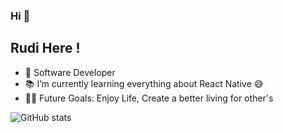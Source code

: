 ### Hi 👋

<h2>Rudi Here !</h2>
<ul>
  <li>🙂 Software Developer</li>
<li>📚 I’m currently learning everything about React Native 😅</li>
<li>💪🏼 Future Goals: Enjoy Life, Create a better living for other's</li>
  </ul>

<!--
**rudiahmad/rudiahmad** is a ✨ _special_ ✨ repository because its `README.md` (this file) appears on your GitHub profile.

Here are some ideas to get you started:

- 🔭 I’m currently working on ...
- 🌱 I’m currently learning React Native
- 📫 How to reach me: ...
- 😄 Pronouns: ...
- ⚡ Fun fact: ...
-->


<img src="https://github-readme-stats.vercel.app/api?username=rudiahmad&hide=prs,contribs&show_icons=true&theme=nightowl" alt="GitHub stats" data-canonical-src="https://github-readme-stats.vercel.app/api?username=rudiahmad&amp;hide=prs,contribs&amp;show_icons=true&amp;theme=nightowl" style="max-width: 100%;">

